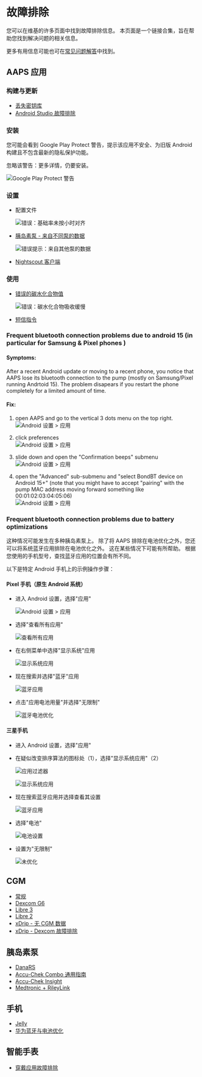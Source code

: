 # 故障排除

您可以在维基的许多页面中找到故障排除信息。 本页面是一个链接合集，旨在帮助您找到解决问题的相关信息。

更多有用信息可能也可在[常见问题解答](../UsefulLinks/FAQ.md)中找到。

## AAPS 应用

### 构建与更新

* [丢失密钥库](#troubleshooting_androidstudio-lost-keystore)
* [Android Studio 故障排除](TroubleshootingAndroidStudio)

### 安装

您可能会看到 Google Play Protect 警告，提示该应用不安全、为旧版 Android 构建且不包含最新的隐私保护功能。

忽略该警告：更多详情，仍要安装。

![Google Play Protect 警告](../images/troubleshooting/InstallGPP.png)

### 设置
* 配置文件

  ![错误：基础率未按小时对齐](../images/Screen_DifferentPump.png)

* [胰岛素泵 - 来自不同泵的数据](#update30-failure-message-data-from-different-pump)

  ![错误提示：来自其他泵的数据](../images/BasalNotAlignedToHours2.png)

* [Nightscout 客户端](../GettingHelp/TroubleshootingNsClient.md)

### 使用
* [错误的碳水化合物值](#CobCalculation-detection-of-wrong-cob-values)

   ![错误：碳水化合物吸收缓慢](../images/Calculator_SlowCarbAbsorption.png)

* [短信指令](#SMSCommands-troubleshooting)

### Frequent bluetooth connection problems due to android 15 (in particular for  Samsung & Pixel phones )

#### Symptoms:
After a recent Android update or moving to a recent phone, you notice that AAPS lose its bluetooth connection to the pump (mostly on Samsung/Pixel running Andrtoid 15). The problem disapears if you restart the phone completely for a limited amount of time.

#### Fix:
1) open AAPS and go to the vertical 3 dots  menu on the top right.\
![Android 设置 > 应用](../images/troubleshooting/samsung/01_BondBT_20250526.png)

3) click preferences\
![Android 设置 > 应用](../images/troubleshooting/samsung/02_BondBT_20250526.png)

5) slide down and open the "Confirmation beeps" submenu \
![Android 设置 > 应用](../images/troubleshooting/samsung/03_BondBT_20250526.png)

7) open the "Advanced"  sub-submenu and "select BondBT device on Android 15+" (note that you might have to accept "pairing" with the pump MAC address moving forward something like 00:01:02:03:04:05:06) \
![Android 设置 > 应用](../images/troubleshooting/samsung/04_BondBT_20250526.png)





### Frequent bluetooth connection problems due to battery optimizations

这种情况可能发生在多种胰岛素泵上。 除了将 AAPS 排除在电池优化之外，您还可以将系统蓝牙应用排除在电池优化之外。 这在某些情况下可能有所帮助。 根据您使用的手机型号，查找蓝牙应用的位置会有所不同。

以下是特定 Android 手机上的示例操作步骤：


#### Pixel 手机（原生 Android 系统）

* 进入 Android 设置，选择"应用"

  ![Android 设置 > 应用](../images/troubleshooting/pixel/01_androidsettings.png)

* 选择"查看所有应用"

  ![查看所有应用](../images/troubleshooting/pixel/02_apps.png)

* 在右侧菜单中选择"显示系统"应用

  ![显示系统应用](../images/troubleshooting/pixel/03_allapps.png)

* 现在搜索并选择"蓝牙"应用

  ![蓝牙应用](../images/troubleshooting/pixel/03_bluetooth.png)

* 点击"应用电池用量"并选择"无限制"

  ![蓝牙电池优化](../images/troubleshooting/pixel/04_btunrestricted.png)


#### 三星手机

* 进入 Android 设置，选择"应用"

* 在疑似改变排序算法的图标处（1），选择"显示系统应用"（2）

  ![应用过滤器](../images/troubleshooting/samsung/Samsung01_Apps.png)

  ![显示系统应用](../images/troubleshooting/samsung/Samsung02_ShowSystemApps.png)

* 现在搜索蓝牙应用并选择查看其设置

  ![蓝牙应用](../images/troubleshooting/samsung/Samsung03_BtApp.png)

* 选择"电池"

  ![电池设置](../images/troubleshooting/samsung/Samsung04_Battery.png)

* 设置为"无限制"

  ![未优化](../images/troubleshooting/samsung/Samsung05_NotOptimized.png)


## CGM

* [常规](#general-cgm-troubleshooting)
* [Dexcom G6](#DexcomG6-troubleshooting-g6)
* [Libre 3](#libre3-experiences-and-troubleshooting)
* [Libre 2](#Libre2-experiences-and-troubleshooting)
* [xDrip - 无 CGM 数据](#xdrip-identify-receiver)
* [xDrip - Dexcom 故障排除](#xdrip-troubleshooting-dexcom-g5-g6-and-xdrip)

## 胰岛素泵

* [DanaRS](#DanaRS-Insulin-Pump-dana-rs-specific-errors)
* [Accu-Chek Combo 通用指南](../CompatiblePumps/Accu-Chek-Combo-Tips-for-Basic-usage.md)
* [Accu-Chek Insight](#Accu-Chek-Insight-Pump-insight-specific-errors)
* [Medtronic + RileyLink](#MedtronicPump-what-to-do-if-i-loose-connection-to-rileylink-and-or-pump)

## 手机

* [Jelly](../CompatiblePhones/Jelly.md)
* [华为蓝牙与电池优化](../CompatiblePhones/Huawei.md)

## 智能手表

* [穿戴应用故障排除](#Watchfaces-troubleshooting-the-wear-app)
